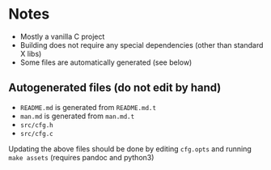 # Notes

 - Mostly a vanilla C project
 - Building does not require any special dependencies (other than standard X libs)
 - Some files are automatically generated (see below)

## Autogenerated files (do not edit by hand)

 - `README.md` is generated from `README.md.t`
 - `man.md` is generated from `man.md.t`
 - `src/cfg.h`
 - `src/cfg.c`

Updating the above files should be done by editing `cfg.opts` and running `make assets` (requires pandoc and python3)
